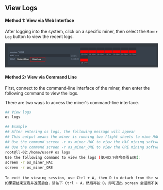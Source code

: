 ## View Logs

#### Method 1: View via Web Interface

After logging into the system, click on a specific miner, then select the `Miner Log` button to view the recent logs.

![image-20250406214931533](../images/image-20250406214931533.png)

#### Method 2: View via Command Line

First, connect to the command-line interface of the miner, then enter the following command to view the logs.

There are two ways to access the miner's command-line interface.

```sh
## View logs
os logs
```



```sh
## Example
## After entering os logs, the following message will appear
## This output means the miner is running two flight sheets to mine HAC and ORE
## Use the command screen -r os_miner_HAC to view the HAC mining software logs
## Use the command screen -r os_miner_ORE to view the ORE mining software logs
root@ll-02:/home/user# os logs
Use the following command to view the logs (使用以下命令查看日志):
screen -r os_miner_HAC
screen -r os_miner_ORE

To exit the viewing session, use Ctrl + A, then D to detach from the screen
如果要结束查看并返回后台，请按下 Ctrl + A，然后再按 D，即可退出 screen 会话而不关闭程序
```



